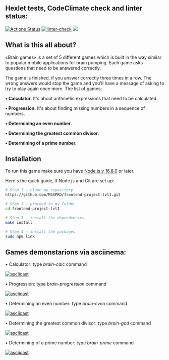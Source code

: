 ## Hexlet tests, CodeClimate check and linter status:
[![Actions Status](https://github.com/M4XPRD/frontend-project-lvl1/workflows/hexlet-check/badge.svg)](https://github.com/M4XPRD/frontend-project-lvl1/actions)
[![linter-check](https://github.com/M4XPRD/frontend-project-lvl1/actions/workflows/linter-check.yml/badge.svg)](https://github.com/M4XPRD/frontend-project-lvl1/actions/workflows/linter-check.yml)
<a href="https://codeclimate.com/github/codeclimate/codeclimate/maintainability"><img src="https://api.codeclimate.com/v1/badges/a99a88d28ad37a79dbf6/maintainability" /></a>

## What is this all about?

«Brain games» is a set of 5 different games which is built in the way similar to popular mobile applications for brain pumping. Each game asks questions that need to be answered correctly. 

The game is finished, if you answer correctly three times in a row. The wrong answers would stop the game and you'll have a message of asking to try to play again once more. The list of games:


**• Calculator.** It's about arithmetic expressions that need to be calculated.

**• Progression.** It's about finding missing numbers in a sequence of numbers.

**• Determining an even number.**

**• Determining the greatest common divisor.**

**• Determining of a prime number.**

## Installation

To run this game make sure you have [Node.js v 16.8.0](https://nodejs.org/en/) or later.

Here's the quick guide, if Node.js and Git are set up:

```sh
# Step 1 — clone my repository
https://github.com/M4XPRD/frontend-project-lvl1.git

# Step 2 — proceed to my folder
cd frontend-project-lvl1

# Step 3 — install the dependencies
make install

# Step 4 — install the packages
sudo npm link
```
## Games demonstarions via asciinema:

• Calculator: type *brain-calc* command 

[![asciicast](https://asciinema.org/a/445228.svg)](https://asciinema.org/a/445228)

• Progression: type *brain-progression* command

[![asciicast](https://asciinema.org/a/446259.svg)](https://asciinema.org/a/446259)

• Determining an even number: type *brain-even* command

[![asciicast](https://asciinema.org/a/444554.svg)](https://asciinema.org/a/444554)

• Determining the greatest common divisor: type *brain-gcd* command

[![asciicast](https://asciinema.org/a/445356.svg)](https://asciinema.org/a/445356)

• Determining of a prime number: type *brain-prime* command

[![asciicast](https://asciinema.org/a/446284.svg)](https://asciinema.org/a/446284)
